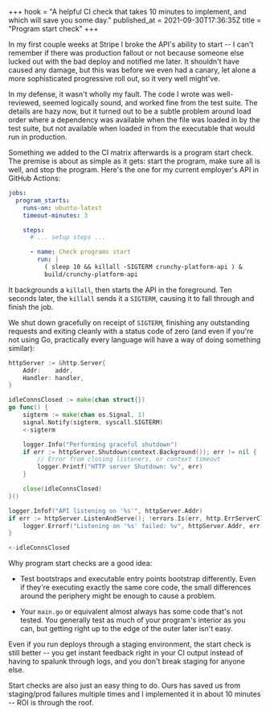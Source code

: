 +++
hook = "A helpful CI check that takes 10 minutes to implement, and which will save you some day."
published_at = 2021-09-30T17:36:35Z
title = "Program start check"
+++

In my first couple weeks at Stripe I broke the API's ability to start -- I can't remember if there was production fallout or not because someone else lucked out with the bad deploy and notified me later. It shouldn't have caused any damage, but this was before we even had a canary, let alone a more sophisticated progressive roll out, so it very well might've.

In my defense, it wasn't wholly my fault. The code I wrote was well-reviewed, seemed logically sound, and worked fine from the test suite. The details are hazy now, but it turned out to be a subtle problem around load order where a dependency was available when the file was loaded in by the test suite, but not available when loaded in from the executable that would run in production.

Something we added to the CI matrix afterwards is a program start check. The premise is about as simple as it gets: start the program, make sure all is well, and stop the program. Here's the one for my current employer's API in GitHub Actions:

``` yaml
jobs:
  program_starts:
    runs-on: ubuntu-latest
    timeout-minutes: 3

    steps:
      # ... setup steps ...

      - name: Check programs start
        run: |
          ( sleep 10 && killall -SIGTERM crunchy-platform-api ) &
          build/crunchy-platform-api
```

It backgrounds a `killall`, then starts the API in the foreground. Ten seconds later, the `killall` sends it a `SIGTERM`, causing it to fall through and finish the job.

We shut down gracefully on receipt of `SIGTERM`, finishing any outstanding requests and exiting cleanly with a status code of zero (and even if you're not using Go, practically every language will have a way of doing something similar):

``` go
httpServer := &http.Server{
	Addr:    addr,
	Handler: handler,
}

idleConnsClosed := make(chan struct{})
go func() {
	sigterm := make(chan os.Signal, 1)
	signal.Notify(sigterm, syscall.SIGTERM)
	<-sigterm

	logger.Info("Performing graceful shutdown")
	if err := httpServer.Shutdown(context.Background()); err != nil {
		// Error from closing listeners, or context timeout
		logger.Printf("HTTP server Shutdown: %v", err)
	}

	close(idleConnsClosed)
}()

logger.Infof("API listening on '%s'", httpServer.Addr)
if err := httpServer.ListenAndServe(); !errors.Is(err, http.ErrServerClosed) {
	logger.Errorf("Listening on '%s' failed: %v", httpServer.Addr, err)
}

<-idleConnsClosed
```

Why program start checks are a good idea:

* Test bootstraps and executable entry points bootstrap differently. Even if they're executing exactly the same core code, the small differences around the periphery might be enough to cause a problem.

* Your `main.go` or equivalent almost always has some code that's not tested. You generally test as much of your program's interior as you can, but getting right up to the edge of the outer later isn't easy.

Even if you run deploys through a staging environment, the start check is still better -- you get instant feedback right in your CI output instead of having to spalunk through logs, and you don't break staging for anyone else.

Start checks are also just an easy thing to do. Ours has saved us from staging/prod failures multiple times and I implemented it in about 10 minutes -- ROI is through the roof.

